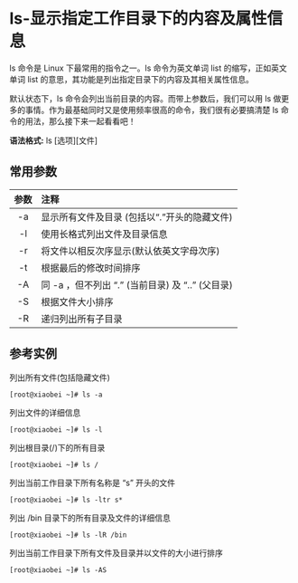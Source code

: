 # ls-显示指定工作目录下的内容及属性信息

ls 命令是 Linux 下最常用的指令之一。ls 命令为英文单词 list 的缩写，正如英文单词 list 的意思，其功能是列出指定目录下的内容及其相关属性信息。

默认状态下，ls 命令会列出当前目录的内容。而带上参数后，我们可以用 ls 做更多的事情。作为最基础同时又是使用频率很高的命令，我们很有必要搞清楚 ls 命令的用法，那么接下来一起看看吧！

**语法格式:** ls [选项][文件]

## 常用参数

| 参数 | 注释                                             |
| :--: | :----------------------------------------------- |
|  -a  | 显示所有文件及目录 (包括以“.”开头的隐藏文件)     |
|  -l  | 使用长格式列出文件及目录信息                     |
|  -r  | 将文件以相反次序显示(默认依英文字母次序)         |
|  -t  | 根据最后的修改时间排序                           |
|  -A  | 同 -a ，但不列出 “.” (当前目录) 及 “..” (父目录) |
|  -S  | 根据文件大小排序                                 |
|  -R  | 递归列出所有子目录                               |

## 参考实例

列出所有文件(包括隐藏文件)

```shell
[root@xiaobei ~]# ls -a

```

列出文件的详细信息

```shell
[root@xiaobei ~]# ls -l
```

列出根目录(/)下的所有目录

```shell
[root@xiaobei ~]# ls /
```

列出当前工作目录下所有名称是 “s” 开头的文件

```shell
[root@xiaobei ~]# ls -ltr s*
```

列出 /bin 目录下的所有目录及文件的详细信息

```shell
[root@xiaobei ~]# ls -lR /bin
```

列出当前工作目录下所有文件及目录并以文件的大小进行排序

```shell
[root@xiaobei ~]# ls -AS
```
